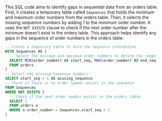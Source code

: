 This SQL code aims to identify gaps in sequential data from an orders table. First, it creates a temporary table called `Sequences` that holds the minimum and maximum order numbers from the orders table. Then, it selects the missing sequence numbers by adding 1 to the minimum order number. It uses the `NOT EXISTS` clause to check if the next order number after the minimum doesn't exist in the orders table. This approach helps identify any gaps in the sequence of order numbers in the orders table.

```sql
-- Create a temporary table to hold the sequence information
WITH Sequences AS (
  -- Select the minimum and maximum order numbers to define the range
  SELECT MIN(order_number) AS start_seq, MAX(order_number) AS end_seq
  FROM orders
)
-- Select the missing sequence numbers
SELECT start_seq + 1 AS missing_sequence
-- Check if there is no order number exists in the sequence
FROM Sequences
WHERE NOT EXISTS (
  -- Check if the next order number exists in the orders table
  SELECT 1
  FROM orders o
  WHERE o.order_number = Sequences.start_seq + 1
)

```
